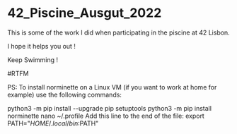 # 42_Piscine_Ausgut_2022

This is some of the work I did when participating in the piscine at 42 Lisbon.

I hope it helps you out !

Keep Swimming !

#RTFM


PS: To install norminette on a Linux VM (if  you want to work at home for example) use the following commands:

python3 -m pip install --upgrade pip setuptools
python3 -m pip install norminette
nano ~/.profile
Add this line to the end of the file: export PATH="$HOME/.local/bin:$PATH"
